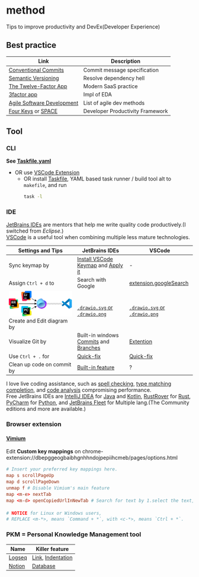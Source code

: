 # method

Tips to improve productivity and DevEx(Developer Experience)

## Best practice

| Link                                                                                                                                                                     | Description                      |
| ------------------------------------------------------------------------------------------------------------------------------------------------------------------------ | -------------------------------- |
| [Conventional Commits](https://www.conventionalcommits.org/ja/v1.0.0/)                                                                                                   | Commit message specification     |
| [Semantic Versioning](https://semver.org/lang/ja/)                                                                                                                       | Resolve dependency hell          |
| [The Twelve-Factor App](https://12factor.net/ja/)                                                                                                                        | Modern SaaS practice             |
| [3factor app](https://3factor.app/)                                                                                                                                      | Impl of EDA                      |
| [Agile Software Development](https://www.sei-info.co.jp/framework/column/agile/)                                                                                         | List of agile dev methods        |
| [Four Keys](https://cloud.google.com/blog/ja/products/gcp/using-the-four-keys-to-measure-your-devops-performance) or [SPACE](https://note.com/dai___you/n/n117357da25b5) | Developer Productivity Framework |

## Tool

### CLI

**See [Taskfile.yaml](Taskfile.yaml)**

- OR use [VSCode Extension](https://taskfile.dev/integrations/)
  - OR install [Taskfile](https://taskfile.dev/), YAML based task runner / build tool alt to `makefile`, and run
    ```bash
    task -l
    ```

### IDE

[JetBrains IDEs](https://www.jetbrains.com/ja-jp/ides/) are mentors that help me write quality code productively.(I switched from _Eclipse_.)\
[VSCode](https://code.visualstudio.com/) is a useful tool when combining multiple less mature technologies.

| Settings and Tips                                                                                        | JetBrains IDEs                                                                                                                                                                | VSCode                                                                                                        |
| -------------------------------------------------------------------------------------------------------- | ----------------------------------------------------------------------------------------------------------------------------------------------------------------------------- | ------------------------------------------------------------------------------------------------------------- |
| Sync keymap by                                                                                           | [Install VSCode Keymap](https://plugins.jetbrains.com/plugin/12062-vscode-keymap) and [Apply it](https://pleiades.io/help/idea/configuring-keyboard-and-mouse-shortcuts.html) | -                                                                                                             |
| Assign `Ctrl + d` to                                                                                     | Search with Google                                                                                                                                                            | [extension.googleSearch](https://marketplace.visualstudio.com/items?itemName=kameshkotwani.google-search)     |
| [![Image link was broken!!!](container.drawio.svg)](container.drawio.svg)<br> Create and Edit diagram by | [`.drawio.svg` or `.drawio.png`](https://plugins.jetbrains.com/plugin/15635-diagrams-net-integration)                                                                         | [`.drawio.svg` or `.drawio.png`](https://marketplace.visualstudio.com/items?itemName=hediet.vscode-drawio)    |
| Visualize Git by                                                                                         | Built-in windows [Commits](https://pleiades.io/help/idea/commit-and-push-changes.html#commit) and [Branches](https://pleiades.io/help/idea/manage-branches.html)              | [Extention](https://marketplace.visualstudio.com/items?itemName=mhutchie.git-graph)                           |
| Use `Ctrl + .` for                                                                                       | [Quick-fix](https://pleiades.io/help/idea/resolving-problems.html)                                                                                                            | [Quick-fix](https://code.visualstudio.com/docs/editor/refactoring#_code-actions-quick-fixes-and-refactorings) |
| Clean up code on commit by                                                                               | [Built-in feature](https://pleiades.io/help/idea/running-inspections.html#run-before-commit)                                                                                  | ?                                                                                                             |

I love live coding assistance, such as
[spell checking](https://pleiades.io/help/idea/spellchecking.html),
[type matching completion](https://pleiades.io/help/idea/auto-completing-code.html#smart_type_matching_completion),
and [code analysis](https://pleiades.io/help/idea/file-and-project-analysis.html#analysis-current-file)
compromising performance.\
Free JetBrains IDEs are [IntelliJ IDEA](https://www.jetbrains.com/ja-jp/idea/) for [Java](https://ja.quarkus.io/) and [Kotlin](https://kotlinlang.org/docs/kotlin-tour-hello-world.html),
[RustRover](https://www.jetbrains.com/ja-jp/rust/) for [Rust](https://tourofrust.com/00_ja.html),
[PyCharm](https://www.jetbrains.com/ja-jp/pycharm/) for [Python](https://hub.docker.com/_/python),
and [JetBrains Fleet](https://www.jetbrains.com/ja-jp/fleet/#polyglot) for Multiple lang.(The Community editions and more are available.)

### Browser extension

#### [Vimium](https://chromewebstore.google.com/detail/vimium/dbepggeogbaibhgnhhndojpepiihcmeb?hl=ja-jp)

Edit **Custom key mappings** on chrome-extension://dbepggeogbaibhgnhhndojpepiihcmeb/pages/options.html

```conf
# Insert your preferred key mappings here.
map s scrollPageUp
map d scrollPageDown
unmap f # Disable Vimium's main feature
map <m-e> nextTab
map <m-d> openCopiedUrlInNewTab # Search for text by 1.select the text, 2.`Command + c`, 3.`Command + d`.

# NOTICE for Linux or Windows users,
# REPLACE <m-*>, means `Command + *`, with <c-*>, means `Ctrl + *`.

```

### PKM = Personal Knowledge Management tool

| Name                                       | Killer feature                                                                                                                                                            |
| ------------------------------------------ | ------------------------------------------------------------------------------------------------------------------------------------------------------------------------- |
| [Logseq](https://logseq.com/)              | [Link](https://docs.logseq.com/#/page/why%20linking%20matters), [Indentation](https://docs.logseq.com/#/page/what%20is%20indentation%20and%20why%20does%20it%20matter%3F) |
| [Notion](https://www.notion.so/ja/product) | [Database](https://www.notion.so/ja-jp/help/intro-to-databases)                                                                                                           |
